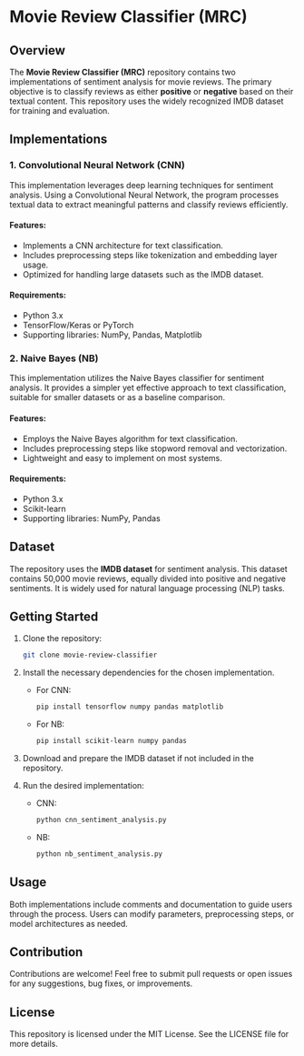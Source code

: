 # Movie Review Classifier (MRC)

## Overview
The **Movie Review Classifier (MRC)** repository contains two implementations of sentiment analysis for movie reviews. The primary objective is to classify reviews as either **positive** or **negative** based on their textual content. This repository uses the widely recognized IMDB dataset for training and evaluation.

## Implementations

### 1. Convolutional Neural Network (CNN)
This implementation leverages deep learning techniques for sentiment analysis. Using a Convolutional Neural Network, the program processes textual data to extract meaningful patterns and classify reviews efficiently.

#### Features:
- Implements a CNN architecture for text classification.
- Includes preprocessing steps like tokenization and embedding layer usage.
- Optimized for handling large datasets such as the IMDB dataset.

#### Requirements:
- Python 3.x
- TensorFlow/Keras or PyTorch
- Supporting libraries: NumPy, Pandas, Matplotlib

### 2. Naive Bayes (NB)
This implementation utilizes the Naive Bayes classifier for sentiment analysis. It provides a simpler yet effective approach to text classification, suitable for smaller datasets or as a baseline comparison.

#### Features:
- Employs the Naive Bayes algorithm for text classification.
- Includes preprocessing steps like stopword removal and vectorization.
- Lightweight and easy to implement on most systems.

#### Requirements:
- Python 3.x
- Scikit-learn
- Supporting libraries: NumPy, Pandas

## Dataset
The repository uses the **IMDB dataset** for sentiment analysis. This dataset contains 50,000 movie reviews, equally divided into positive and negative sentiments. It is widely used for natural language processing (NLP) tasks.

## Getting Started
1. Clone the repository:
   ```bash
   git clone movie-review-classifier
   ```

2. Install the necessary dependencies for the chosen implementation.
   - For CNN:
     ```bash
     pip install tensorflow numpy pandas matplotlib
     ```
   - For NB:
     ```bash
     pip install scikit-learn numpy pandas
     ```

3. Download and prepare the IMDB dataset if not included in the repository.

4. Run the desired implementation:
   - CNN:
     ```bash
     python cnn_sentiment_analysis.py
     ```
   - NB:
     ```bash
     python nb_sentiment_analysis.py
     ```

## Usage
Both implementations include comments and documentation to guide users through the process. Users can modify parameters, preprocessing steps, or model architectures as needed.

## Contribution
Contributions are welcome! Feel free to submit pull requests or open issues for any suggestions, bug fixes, or improvements.

## License
This repository is licensed under the MIT License. See the LICENSE file for more details.

